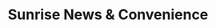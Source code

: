 ---
title: "Sunrise News & Convenience"
url: /bolton/sunrise-news-and-convenience/
shop: newsagent
---